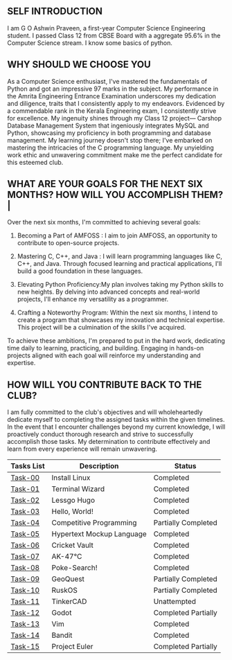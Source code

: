 ## SELF INTRODUCTION
I am G O Ashwin Praveen, a first-year Computer Science Engineering student. I passed Class 12 from CBSE Board with a aggregate 95.6% in the Computer Science stream. I know some basics of python.


## WHY SHOULD WE CHOOSE YOU
As a Computer Science enthusiast, I've mastered the fundamentals of Python and got an impressive 97 marks in the subject. My performance in the Amrita Engineering Entrance Examination underscores my dedication and diligence, traits that I consistently apply to my endeavors.
Evidenced by a commendable rank in the Kerala Engineering exam, I consistently strive for excellence. My ingenuity shines through my Class 12 project— Carshop Database Management System that ingeniously integrates MySQL and Python, showcasing my proficiency in both 
programming and database management. My learning journey doesn't stop there; I've embarked on mastering the intricacies of the C programming language. My unyielding work ethic and unwavering commitment make me the perfect candidate for this esteemed club.


## WHAT ARE YOUR GOALS FOR THE NEXT SIX MONTHS? HOW WILL YOU ACCOMPLISH THEM?|
Over the next six months, I'm committed to achieving several goals:

1. Becoming a Part of AMFOSS : I aim to join AMFOSS, an opportunity to contribute to open-source projects.
   
2. Mastering C, C++, and Java : I will learn programming languages like C, C++, and Java. Through focused learning and practical applications, I'll build a good foundation in these languages.
   
3. Elevating Python Proficiency:My plan involves taking my Python skills to new heights. By delving into advanced concepts and real-world projects, I'll enhance my versatility as a programmer.
   
4. Crafting a Noteworthy Program: Within the next six months, I intend to create a program that showcases my innovation and technical expertise. This project will be a culmination of the skills I've acquired.

To achieve these ambitions, I'm prepared to put in the hard work, dedicating time daily to learning, practicing, and building. Engaging in hands-on projects aligned with each goal will reinforce my understanding and expertise. 

## HOW WILL YOU CONTRIBUTE BACK TO THE CLUB?
I am fully committed to the club's objectives and will wholeheartedly dedicate myself to completing the assigned tasks within the given timelines. In the event that I encounter challenges beyond my current knowledge, I will proactively conduct thorough research and strive to successfully accomplish
those tasks. My determination to contribute effectively and learn from every experience will remain unwavering.

**Tasks List**|**Description**|**Status**
--------------|---------------|---------------
[Task-00](https://github.com/ashwinpraveengo/amfoss-tasks/tree/90d3fff404be60b850b280bb15b380b103d32c7d/Task-00)|Install Linux|Completed
[Task-01](https://github.com/ashwinpraveengo/amfoss-tasks/tree/13f2e1e2e642cf39530be8f7bc26ee4217cea94b/Task-01)|Terminal Wizard|Completed
[Task-02](https://github.com/ashwinpraveengo/amfoss-tasks/tree/13f2e1e2e642cf39530be8f7bc26ee4217cea94b/Task-02)|Lessgo Hugo|Completed
[Task-03](https://github.com/ashwinpraveengo/amfoss-tasks/tree/13f2e1e2e642cf39530be8f7bc26ee4217cea94b/Task-03)|Hello, World!|Completed
[Task-04](https://github.com/ashwinpraveengo/amfoss-tasks/tree/0f1b3135525f0bd4595fabb8c3414b4d7e80c1d1/Task-04)|Competitive Programming|Partially Completed
[Task-05](Task-05)|Hypertext Mockup Language|Completed
[Task-06](https://github.com/ashwinpraveengo/amfoss-tasks/tree/0f1b3135525f0bd4595fabb8c3414b4d7e80c1d1/Task-06)|Cricket Vault|Completed
[Task-07](https://github.com/ashwinpraveengo/amfoss-tasks/tree/13f2e1e2e642cf39530be8f7bc26ee4217cea94b/Task-07)|AK-47℃|Completed
[Task-08](https://github.com/ashwinpraveengo/amfoss-tasks/tree/13f2e1e2e642cf39530be8f7bc26ee4217cea94b/Task-08)|Poke-Search!|Completed
[Task-09](https://github.com/ashwinpraveengo/amfoss-tasks/tree/13f2e1e2e642cf39530be8f7bc26ee4217cea94b/Task-09)|GeoQuest|Partially Completed
[Task-10](https://github.com/ashwinpraveengo/amfoss-tasks/tree/13f2e1e2e642cf39530be8f7bc26ee4217cea94b/Task-10)|RuskOS|Partially Completed
[Task-11](https://github.com/ashwinpraveengo/amfoss-tasks/tree/b8d8584eb550e9a3196a451c61578176d5afda20/Task-11)|TinkerCAD|Unattempted
[Task-12](https://github.com/ashwinpraveengo/amfoss-tasks/tree/13f2e1e2e642cf39530be8f7bc26ee4217cea94b/Task-12)|Godot|Completed Partially
[Task-13](https://github.com/ashwinpraveengo/amfoss-tasks/tree/13f2e1e2e642cf39530be8f7bc26ee4217cea94b/Task-13)|Vim|Completed
[Task-14](https://github.com/ashwinpraveengo/amfoss-tasks/tree/0f1b3135525f0bd4595fabb8c3414b4d7e80c1d1/Task-14)|Bandit|Completed
[Task-15](https://github.com/ashwinpraveengo/amfoss-tasks/tree/0f1b3135525f0bd4595fabb8c3414b4d7e80c1d1/Task-15)|Project Euler|Completed Partially



